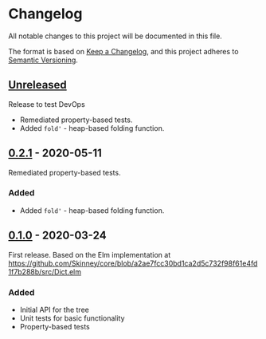 # Changelog

All notable changes to this project will be documented in this file.

The format is based on [Keep a Changelog](https://keepachangelog.com/en/1.0.0/),
and this project adheres to [Semantic Versioning](https://semver.org/spec/v2.0.0.html).

## [Unreleased]

Release to test DevOps

- Remediated property-based tests.
- Added `fold'` - heap-based folding function.

## [0.2.1] - 2020-05-11

Remediated property-based tests.

### Added
- Added `fold'` - heap-based folding function.

## [0.1.0] - 2020-03-24

First release.  Based on the Elm implementation at https://github.com/Skinney/core/blob/a2ae7fcc30bd1ca2d5c732f98f61e4fd1f7b288b/src/Dict.elm

### Added
- Initial API for the tree
- Unit tests for basic functionality
- Property-based tests

[Unreleased]: https://github.com/zakaluka/zn-llrbtree/compare/v0.2.1...HEAD
[0.2.1]: https://github.com/zakaluka/zn-llrbtree/compare/v0.1.0...v0.2.1
[0.1.0]: https://github.com/zakaluka/zn-llrbtree.git/releases/tag/v0.1.0
